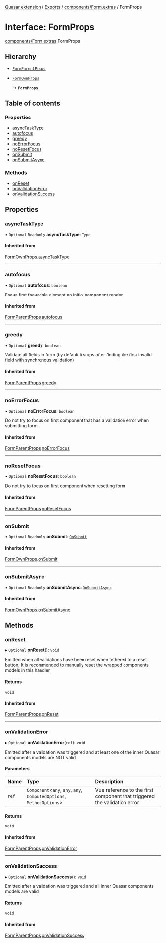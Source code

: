 [Quasar extension](../index.md) / [Exports](../modules.md) / [components/Form.extras](../modules/components_Form_extras.md) / FormProps

# Interface: FormProps

[components/Form.extras](../modules/components_Form_extras.md).FormProps

## Hierarchy

- [`FormParentProps`](components_Form_extras.FormParentProps.md)

- [`FormOwnProps`](components_Form_extras.FormOwnProps.md)

  ↳ **`FormProps`**

## Table of contents

### Properties

- [asyncTaskType](components_Form_extras.FormProps.md#asynctasktype)
- [autofocus](components_Form_extras.FormProps.md#autofocus)
- [greedy](components_Form_extras.FormProps.md#greedy)
- [noErrorFocus](components_Form_extras.FormProps.md#noerrorfocus)
- [noResetFocus](components_Form_extras.FormProps.md#noresetfocus)
- [onSubmit](components_Form_extras.FormProps.md#onsubmit)
- [onSubmitAsync](components_Form_extras.FormProps.md#onsubmitasync)

### Methods

- [onReset](components_Form_extras.FormProps.md#onreset)
- [onValidationError](components_Form_extras.FormProps.md#onvalidationerror)
- [onValidationSuccess](components_Form_extras.FormProps.md#onvalidationsuccess)

## Properties

### asyncTaskType

• `Optional` `Readonly` **asyncTaskType**: `Type`

#### Inherited from

[FormOwnProps](components_Form_extras.FormOwnProps.md).[asyncTaskType](components_Form_extras.FormOwnProps.md#asynctasktype)

___

### autofocus

• `Optional` **autofocus**: `boolean`

Focus first focusable element on initial component render

#### Inherited from

[FormParentProps](components_Form_extras.FormParentProps.md).[autofocus](components_Form_extras.FormParentProps.md#autofocus)

___

### greedy

• `Optional` **greedy**: `boolean`

Validate all fields in form (by default it stops after finding the first invalid field with synchronous validation)

#### Inherited from

[FormParentProps](components_Form_extras.FormParentProps.md).[greedy](components_Form_extras.FormParentProps.md#greedy)

___

### noErrorFocus

• `Optional` **noErrorFocus**: `boolean`

Do not try to focus on first component that has a validation error when submitting form

#### Inherited from

[FormParentProps](components_Form_extras.FormParentProps.md).[noErrorFocus](components_Form_extras.FormParentProps.md#noerrorfocus)

___

### noResetFocus

• `Optional` **noResetFocus**: `boolean`

Do not try to focus on first component when resetting form

#### Inherited from

[FormParentProps](components_Form_extras.FormParentProps.md).[noResetFocus](components_Form_extras.FormParentProps.md#noresetfocus)

___

### onSubmit

• `Optional` `Readonly` **onSubmit**: [`OnSubmit`](components_Form_extras.OnSubmit.md)

#### Inherited from

[FormOwnProps](components_Form_extras.FormOwnProps.md).[onSubmit](components_Form_extras.FormOwnProps.md#onsubmit)

___

### onSubmitAsync

• `Optional` `Readonly` **onSubmitAsync**: [`OnSubmitAsync`](components_Form_extras.OnSubmitAsync.md)

#### Inherited from

[FormOwnProps](components_Form_extras.FormOwnProps.md).[onSubmitAsync](components_Form_extras.FormOwnProps.md#onsubmitasync)

## Methods

### onReset

▸ `Optional` **onReset**(): `void`

Emitted when all validations have been reset when tethered to a reset button; It is recommended to manually reset the wrapped components models in this handler

#### Returns

`void`

#### Inherited from

[FormParentProps](components_Form_extras.FormParentProps.md).[onReset](components_Form_extras.FormParentProps.md#onreset)

___

### onValidationError

▸ `Optional` **onValidationError**(`ref`): `void`

Emitted after a validation was triggered and at least one of the inner Quasar components models are NOT valid

#### Parameters

| Name | Type | Description |
| :------ | :------ | :------ |
| `ref` | `Component`<`any`, `any`, `any`, `ComputedOptions`, `MethodOptions`\> | Vue reference to the first component that triggered the validation error |

#### Returns

`void`

#### Inherited from

[FormParentProps](components_Form_extras.FormParentProps.md).[onValidationError](components_Form_extras.FormParentProps.md#onvalidationerror)

___

### onValidationSuccess

▸ `Optional` **onValidationSuccess**(): `void`

Emitted after a validation was triggered and all inner Quasar components models are valid

#### Returns

`void`

#### Inherited from

[FormParentProps](components_Form_extras.FormParentProps.md).[onValidationSuccess](components_Form_extras.FormParentProps.md#onvalidationsuccess)
